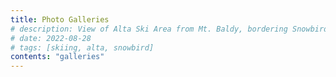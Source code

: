 ```yaml
---
title: Photo Galleries
# description: View of Alta Ski Area from Mt. Baldy, bordering Snowbird
# date: 2022-08-28
# tags: [skiing, alta, snowbird]
contents: "galleries"
---
```


